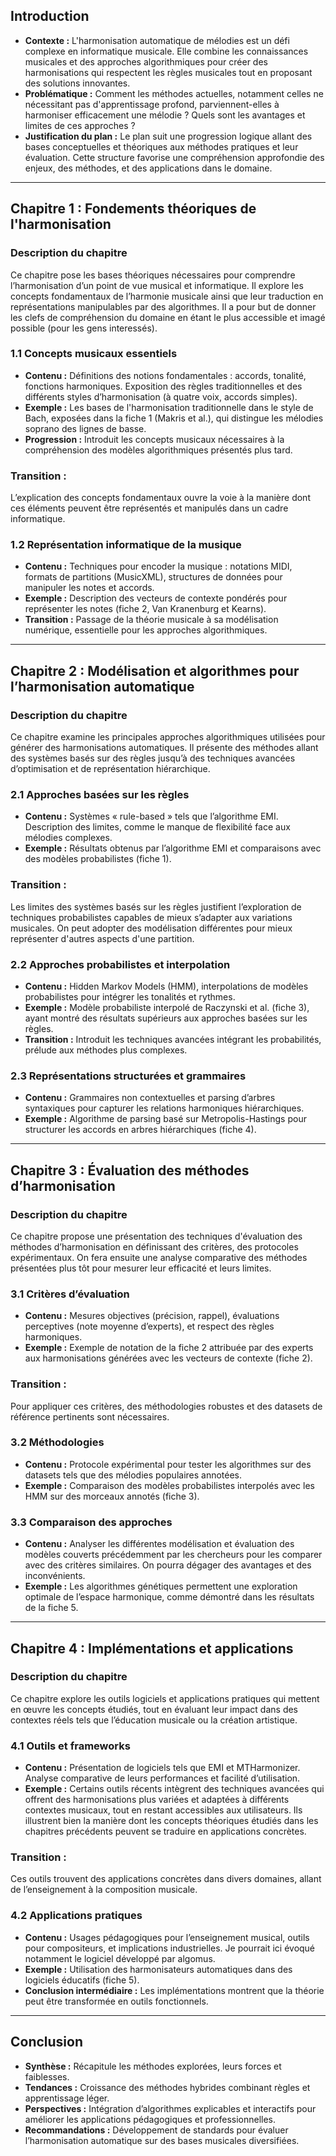 ## Introduction

- **Contexte :** L'harmonisation automatique de mélodies est un défi complexe en informatique musicale. Elle combine les connaissances musicales et des approches algorithmiques pour créer des harmonisations qui respectent les règles musicales tout en proposant des solutions innovantes.
- **Problématique :** Comment les méthodes actuelles, notamment celles ne nécessitant pas d'apprentissage profond, parviennent-elles à harmoniser efficacement une mélodie ? Quels sont les avantages et limites de ces approches ?
- **Justification du plan :** Le plan suit une progression logique allant des bases conceptuelles et théoriques aux méthodes pratiques et leur évaluation. Cette structure favorise une compréhension approfondie des enjeux, des méthodes, et des applications dans le domaine.

---

## Chapitre 1 : Fondements théoriques de l'harmonisation

### Description du chapitre
Ce chapitre pose les bases théoriques nécessaires pour comprendre l’harmonisation d’un point de vue musical et informatique. Il explore les concepts fondamentaux de l’harmonie musicale ainsi que leur traduction en représentations manipulables par des algorithmes. Il a pour but de donner les clefs de compréhension du domaine en étant le plus accessible et imagé possible (pour les gens interessés).

### 1.1 Concepts musicaux essentiels
- **Contenu :** Définitions des notions fondamentales : accords, tonalité, fonctions harmoniques. Exposition des règles traditionnelles et des différents styles d’harmonisation (à quatre voix, accords simples).
- **Exemple :** Les bases de l'harmonisation traditionnelle dans le style de Bach, exposées dans la fiche 1 (Makris et al.), qui distingue les mélodies soprano des lignes de basse.
- **Progression :** Introduit les concepts musicaux nécessaires à la compréhension des modèles algorithmiques présentés plus tard.

### Transition :
L’explication des concepts fondamentaux ouvre la voie à la manière dont ces éléments peuvent être représentés et manipulés dans un cadre informatique.

### 1.2 Représentation informatique de la musique
- **Contenu :** Techniques pour encoder la musique : notations MIDI, formats de partitions (MusicXML), structures de données pour manipuler les notes et accords.
- **Exemple :** Description des vecteurs de contexte pondérés pour représenter les notes (fiche 2, Van Kranenburg et Kearns).
- **Transition :** Passage de la théorie musicale à sa modélisation numérique, essentielle pour les approches algorithmiques.

---

## Chapitre 2 : Modélisation et algorithmes pour l’harmonisation automatique

### Description du chapitre
Ce chapitre examine les principales approches algorithmiques utilisées pour générer des harmonisations automatiques. Il présente des méthodes allant des systèmes basés sur des règles jusqu’à des techniques avancées d’optimisation et de représentation hiérarchique.

### 2.1 Approches basées sur les règles
- **Contenu :** Systèmes « rule-based » tels que l’algorithme EMI. Description des limites, comme le manque de flexibilité face aux mélodies complexes.
- **Exemple :** Résultats obtenus par l’algorithme EMI et comparaisons avec des modèles probabilistes (fiche 1).

### Transition :
Les limites des systèmes basés sur les règles justifient l’exploration de techniques probabilistes capables de mieux s’adapter aux variations musicales. On peut adopter des modélisation différentes pour mieux représenter d'autres aspects d'une partition.

### 2.2 Approches probabilistes et interpolation
- **Contenu :** Hidden Markov Models (HMM), interpolations de modèles probabilistes pour intégrer les tonalités et rythmes.
- **Exemple :** Modèle probabiliste interpolé de Raczynski et al. (fiche 3), ayant montré des résultats supérieurs aux approches basées sur les règles.
- **Transition :** Introduit les techniques avancées intégrant les probabilités, prélude aux méthodes plus complexes.

### 2.3 Représentations structurées et grammaires
- **Contenu :** Grammaires non contextuelles et parsing d’arbres syntaxiques pour capturer les relations harmoniques hiérarchiques.
- **Exemple :** Algorithme de parsing basé sur Metropolis-Hastings pour structurer les accords en arbres hiérarchiques (fiche 4).

---

## Chapitre 3 : Évaluation des méthodes d’harmonisation

### Description du chapitre
Ce chapitre propose une présentation des techniques d'évaluation des méthodes d’harmonisation en définissant des critères, des protocoles expérimentaux. On fera ensuite une analyse comparative des méthodes présentées plus tôt pour mesurer leur efficacité et leurs limites.

### 3.1 Critères d’évaluation
- **Contenu :** Mesures objectives (précision, rappel), évaluations perceptives (note moyenne d’experts), et respect des règles harmoniques.
- **Exemple :** Exemple de notation de la fiche 2 attribuée par des experts aux harmonisations générées avec les vecteurs de contexte (fiche 2).

### Transition :
Pour appliquer ces critères, des méthodologies robustes et des datasets de référence pertinents sont nécessaires.

### 3.2 Méthodologies
- **Contenu :** Protocole expérimental pour tester les algorithmes sur des datasets tels que des mélodies populaires annotées.
- **Exemple :** Comparaison des modèles probabilistes interpolés avec les HMM sur des morceaux annotés (fiche 3).

### 3.3 Comparaison des approches
- **Contenu :** Analyser les différentes modélisation et évaluation des modèles couverts précédemment par les chercheurs pour les comparer avec des critères similaires. On pourra dégager des avantages et des inconvénients.
- **Exemple :** Les algorithmes génétiques permettent une exploration optimale de l’espace harmonique, comme démontré dans les résultats de la fiche 5.

---

## Chapitre 4 : Implémentations et applications

### Description du chapitre
Ce chapitre explore les outils logiciels et applications pratiques qui mettent en œuvre les concepts étudiés, tout en évaluant leur impact dans des contextes réels tels que l’éducation musicale ou la création artistique.

### 4.1 Outils et frameworks
- **Contenu :** Présentation de logiciels tels que EMI et MTHarmonizer. Analyse comparative de leurs performances et facilité d’utilisation.
- **Exemple :** Certains outils récents intègrent des techniques avancées qui offrent des harmonisations plus variées et adaptées à différents contextes musicaux, tout en restant accessibles aux utilisateurs. Ils illustrent bien la manière dont les concepts théoriques étudiés dans les chapitres précédents peuvent se traduire en applications concrètes.

### Transition :
Ces outils trouvent des applications concrètes dans divers domaines, allant de l’enseignement à la composition musicale.

### 4.2 Applications pratiques
- **Contenu :** Usages pédagogiques pour l’enseignement musical, outils pour compositeurs, et implications industrielles. Je pourrait ici évoqué notamment le logiciel développé par algomus.
- **Exemple :** Utilisation des harmonisateurs automatiques dans des logiciels éducatifs (fiche 5).
- **Conclusion intermédiaire :** Les implémentations montrent que la théorie peut être transformée en outils fonctionnels.

---

## Conclusion

- **Synthèse :** Récapitule les méthodes explorées, leurs forces et faiblesses.
- **Tendances :** Croissance des méthodes hybrides combinant règles et apprentissage léger.
- **Perspectives :** Intégration d’algorithmes explicables et interactifs pour améliorer les applications pédagogiques et professionnelles.
- **Recommandations :** Développement de standards pour évaluer l’harmonisation automatique sur des bases musicales diversifiées.
